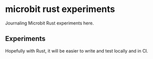 # microbit rust experiments

Journaling Microbit Rust experiments here.

## Experiments

Hopefully with Rust, it will be easier to write and test locally and in CI.
